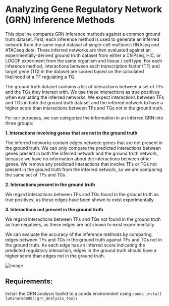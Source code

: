 # Analyzing Gene Regulatory Network (GRN) Inference Methods
This pipeline compares GRN inference methods against a common ground truth dataset. 
First, each inference method is used to generate an inferred network from the same input dataset of single-cell multiomic
RNAseq and ATACseq data. These inferred networks are then evaluated against an experimentally-derived ground truth dataset from 
either a ChIPseq, HiC, or LOGOF experiment from the same organism and tissue / cell type. For each inference method, interactions between 
each transcription factor (TF) and target gene (TG) in the dataset are scored based on the calculated likelihood of a TF regulating a TG. 

The ground truth dataset contains a list of interactions between a set of TFs and the TGs they interact with. We use these interactions
as true positives when evaluating the inferred networks. We expect interactions between TFs and TGs in both the ground truth 
dataset and the inferred network to have a higher score than interactions between TFs and TGs not in the ground truth. 

For our purposes, we can categorize the information in an inferred GRN into three groups:

**1. Interactions involving genes that are not in the ground truth**

The inferred networks contain edges between genes that are not present in the ground truth. We can only compare the predicted interactions between
genes present in both the inferred network and the ground truth network, because we have no information about the interactions between other genes. 
We remove any predicted interactions that involve TFs or TGs not present in the ground truth from the inferred network, so we are comparing the same
set of TFs and TGs.

**2. Interactions present in the ground truth**

We regard interactions between TFs and TGs found in the ground truth as true positives, as these edges have been shown to exist experimentally.

**3. Interactions not present in the ground truth**

We regard interactions between TFs and TGs not found in the ground truth as true negatives, as these edges are not shown to exist experimentally

We can evaluate the accuracy of the inference methods by comparing edges between TFs and TGs in the ground truth against TFs and TGs not in the ground
truth. As each edge has an inferred score indicating the predicted regulatory interaction, edges in the ground truth should have a higher score than edges not in the ground truth. 

![image](https://github.com/user-attachments/assets/dfb9a535-7d7c-4bc1-b6ea-412fbcb85782)

## Requirements:
Install the GRN analysis toolkit to a conda environment using `conda install luminarada80::grn_analysis_tools`

